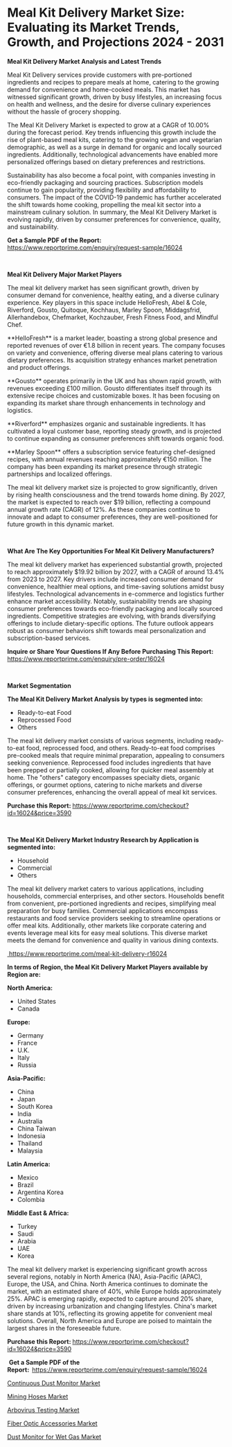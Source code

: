 <p><h1>Meal Kit Delivery Market Size: Evaluating its Market Trends, Growth, and Projections 2024 - 2031</h1></p><p><strong>Meal Kit Delivery Market Analysis and Latest Trends</strong></p>
<p><p>Meal Kit Delivery services provide customers with pre-portioned ingredients and recipes to prepare meals at home, catering to the growing demand for convenience and home-cooked meals. This market has witnessed significant growth, driven by busy lifestyles, an increasing focus on health and wellness, and the desire for diverse culinary experiences without the hassle of grocery shopping.</p><p>The Meal Kit Delivery Market is expected to grow at a CAGR of 10.00% during the forecast period. Key trends influencing this growth include the rise of plant-based meal kits, catering to the growing vegan and vegetarian demographic, as well as a surge in demand for organic and locally sourced ingredients. Additionally, technological advancements have enabled more personalized offerings based on dietary preferences and restrictions.</p><p>Sustainability has also become a focal point, with companies investing in eco-friendly packaging and sourcing practices. Subscription models continue to gain popularity, providing flexibility and affordability to consumers. The impact of the COVID-19 pandemic has further accelerated the shift towards home cooking, propelling the meal kit sector into a mainstream culinary solution. In summary, the Meal Kit Delivery Market is evolving rapidly, driven by consumer preferences for convenience, quality, and sustainability.</p></p>
<p><strong>Get a Sample PDF of the Report:&nbsp;</strong> <a href="https://www.reportprime.com/enquiry/request-sample/16024?utm_campaign=1141&utm_medium=2&utm_source=Github&utm_content=ia&utm_term=28102024&utm_id=meal-kit-delivery">https://www.reportprime.com/enquiry/request-sample/16024</a></p>
<p>&nbsp;</p>
<p><strong>Meal Kit Delivery Major Market Players</strong></p>
<p><p>The meal kit delivery market has seen significant growth, driven by consumer demand for convenience, healthy eating, and a diverse culinary experience. Key players in this space include HelloFresh, Abel & Cole, Riverford, Gousto, Quitoque, Kochhaus, Marley Spoon, Middagsfrid, Allerhandebox, Chefmarket, Kochzauber, Fresh Fitness Food, and Mindful Chef.</p><p>**HelloFresh** is a market leader, boasting a strong global presence and reported revenues of over €1.8 billion in recent years. The company focuses on variety and convenience, offering diverse meal plans catering to various dietary preferences. Its acquisition strategy enhances market penetration and product offerings.</p><p>**Gousto** operates primarily in the UK and has shown rapid growth, with revenues exceeding £100 million. Gousto differentiates itself through its extensive recipe choices and customizable boxes. It has been focusing on expanding its market share through enhancements in technology and logistics.</p><p>**Riverford** emphasizes organic and sustainable ingredients. It has cultivated a loyal customer base, reporting steady growth, and is projected to continue expanding as consumer preferences shift towards organic food. </p><p>**Marley Spoon** offers a subscription service featuring chef-designed recipes, with annual revenues reaching approximately €150 million. The company has been expanding its market presence through strategic partnerships and localized offerings.</p><p>The meal kit delivery market size is projected to grow significantly, driven by rising health consciousness and the trend towards home dining. By 2027, the market is expected to reach over $19 billion, reflecting a compound annual growth rate (CAGR) of 12%. As these companies continue to innovate and adapt to consumer preferences, they are well-positioned for future growth in this dynamic market.</p></p>
<p>&nbsp;</p>
<p><strong>What Are The Key Opportunities For Meal Kit Delivery Manufacturers?</strong></p>
<p><p>The meal kit delivery market has experienced substantial growth, projected to reach approximately $19.92 billion by 2027, with a CAGR of around 13.4% from 2023 to 2027. Key drivers include increased consumer demand for convenience, healthier meal options, and time-saving solutions amidst busy lifestyles. Technological advancements in e-commerce and logistics further enhance market accessibility. Notably, sustainability trends are shaping consumer preferences towards eco-friendly packaging and locally sourced ingredients. Competitive strategies are evolving, with brands diversifying offerings to include dietary-specific options. The future outlook appears robust as consumer behaviors shift towards meal personalization and subscription-based services.</p></p>
<p><strong>Inquire or Share Your Questions If Any Before Purchasing This Report:</strong> <a href="https://www.reportprime.com/enquiry/pre-order/16024?utm_campaign=1141&utm_medium=2&utm_source=Github&utm_content=ia&utm_term=28102024&utm_id=meal-kit-delivery">https://www.reportprime.com/enquiry/pre-order/16024</a></p>
<p>&nbsp;</p>
<p><strong>Market Segmentation</strong></p>
<p><strong>The Meal Kit Delivery Market Analysis by types is segmented into:</strong></p>
<p><ul><li>Ready-to-eat Food</li><li>Reprocessed Food</li><li>Others</li></ul></p>
<p><p>The meal kit delivery market consists of various segments, including ready-to-eat food, reprocessed food, and others. Ready-to-eat food comprises pre-cooked meals that require minimal preparation, appealing to consumers seeking convenience. Reprocessed food includes ingredients that have been prepped or partially cooked, allowing for quicker meal assembly at home. The "others" category encompasses specialty diets, organic offerings, or gourmet options, catering to niche markets and diverse consumer preferences, enhancing the overall appeal of meal kit services.</p></p>
<p><strong>Purchase this Report:&nbsp;</strong><a href="https://www.reportprime.com/checkout?id=16024&price=3590&utm_campaign=1141&utm_medium=2&utm_source=Github&utm_content=ia&utm_term=28102024&utm_id=meal-kit-delivery">https://www.reportprime.com/checkout?id=16024&price=3590</a></p>
<p>&nbsp;</p>
<p><strong>The Meal Kit Delivery Market Industry Research by Application is segmented into:</strong></p>
<p><ul><li>Household</li><li>Commercial</li><li>Others</li></ul></p>
<p><p>The meal kit delivery market caters to various applications, including households, commercial enterprises, and other sectors. Households benefit from convenient, pre-portioned ingredients and recipes, simplifying meal preparation for busy families. Commercial applications encompass restaurants and food service providers seeking to streamline operations or offer meal kits. Additionally, other markets like corporate catering and events leverage meal kits for easy meal solutions. This diverse market meets the demand for convenience and quality in various dining contexts.</p></p>
<p><a href="https://www.reportprime.com/meal-kit-delivery-r16024?utm_campaign=1141&utm_medium=2&utm_source=Github&utm_content=ia&utm_term=28102024&utm_id=meal-kit-delivery">&nbsp;https://www.reportprime.com/meal-kit-delivery-r16024</a></p>
<p><strong>In terms of Region, the Meal Kit Delivery Market Players available by Region are:</strong></p>
<p>
    <p> <strong> North America: </strong>
        <ul>
            <li>United States</li>
            <li>Canada</li>
        </ul>
        </p> 
    <p> <strong> Europe: </strong>
        <ul>
            <li>Germany</li>
            <li>France</li>
            <li>U.K.</li>
            <li>Italy</li>
            <li>Russia</li>
        </ul>
        </p> 
    <p> <strong> Asia-Pacific: </strong>
        <ul>
            <li>China</li>
            <li>Japan</li>
            <li>South Korea</li>
            <li>India</li>
            <li>Australia</li>
            <li>China Taiwan</li>
            <li>Indonesia</li>
            <li>Thailand</li>
            <li>Malaysia</li>
        </ul>
        </p> 
    <p> <strong> Latin America: </strong>
        <ul>
            <li>Mexico</li>
            <li>Brazil</li>
            <li>Argentina Korea</li>
            <li>Colombia</li>
        </ul>
        </p> 
    <p> <strong> Middle East & Africa: </strong>
        <ul>
            <li>Turkey</li>
            <li>Saudi</li>
            <li>Arabia</li>
            <li>UAE</li>
            <li>Korea</li>
        </ul>
    </p>
    </p>
<p><p>The meal kit delivery market is experiencing significant growth across several regions, notably in North America (NA), Asia-Pacific (APAC), Europe, the USA, and China. North America continues to dominate the market, with an estimated share of 40%, while Europe holds approximately 25%. APAC is emerging rapidly, expected to capture around 20% share, driven by increasing urbanization and changing lifestyles. China's market share stands at 10%, reflecting its growing appetite for convenient meal solutions. Overall, North America and Europe are poised to maintain the largest shares in the foreseeable future.</p></p>
<p><strong>Purchase this Report: </strong><a href="https://www.reportprime.com/checkout?id=16024&price=3590&utm_campaign=1141&utm_medium=2&utm_source=Github&utm_content=ia&utm_term=28102024&utm_id=meal-kit-delivery">https://www.reportprime.com/checkout?id=16024&price=3590</a></p>
<p>&nbsp;<strong>Get a Sample PDF of the Report:&nbsp;&nbsp;</strong><a href="https://www.reportprime.com/enquiry/request-sample/16024?utm_campaign=1141&utm_medium=2&utm_source=Github&utm_content=ia&utm_term=28102024&utm_id=meal-kit-delivery">https://www.reportprime.com/enquiry/request-sample/16024</a></p>
<p><strong></strong></p>
<p><p><a href="https://issuu.com/reportprime-2/docs/continuous-dust-monitor-market-size_b50b3eed79911a?utm_campaign=1141&utm_medium=2&utm_source=Github&utm_content=ia&utm_term=28102024&utm_id=meal-kit-delivery">Continuous Dust Monitor Market</a></p><p><a href="https://www.linkedin.com/pulse/trends-global-mining-hoses-market-forecast-analysis-2024-2031-avltf?utm_campaign=1141&utm_medium=2&utm_source=Github&utm_content=ia&utm_term=28102024&utm_id=meal-kit-delivery">Mining Hoses Market</a></p><p><a href="https://github.com/kiara3n0pau/Market-Research-Report-List-1/blob/main/arbovirus-testing-market.md?utm_campaign=1141&utm_medium=2&utm_source=Github&utm_content=ia&utm_term=28102024&utm_id=meal-kit-delivery">Arbovirus Testing Market</a></p><p><a href="https://www.linkedin.com/pulse/global-fiber-optic-accessories-4-cagr-forecast-2024-2031-stokks-5ghze?utm_campaign=1141&utm_medium=2&utm_source=Github&utm_content=ia&utm_term=28102024&utm_id=meal-kit-delivery">Fiber Optic Accessories Market</a></p><p><a href="https://issuu.com/reportprime-2/docs/dust-monitor-for-wet-gas-market-siz_89c9bd105ebff9?utm_campaign=1141&utm_medium=2&utm_source=Github&utm_content=ia&utm_term=28102024&utm_id=meal-kit-delivery">Dust Monitor for Wet Gas Market</a></p></p>
